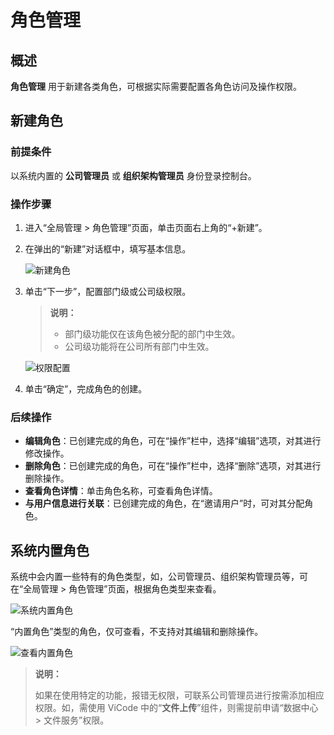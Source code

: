 # 角色管理

## 概述

**角色管理** 用于新建各类角色，可根据实际需要配置各角色访问及操作权限。

## 新建角色

### 前提条件

以系统内置的 **公司管理员** 或 **组织架构管理员** 身份登录控制台。

### 操作步骤

1. 进入“全局管理 > 角色管理”页面，单击页面右上角的“+新建”。
2. 在弹出的“新建”对话框中，填写基本信息。

   ![新建角色](https://docimages.blob.core.chinacloudapi.cn/images/Console/newroles120210629.png)

3. 单击“下一步”，配置部门级或公司级权限。

    > **说明：**
    >
    >- 部门级功能仅在该角色被分配的部门中生效。
    >- 公司级功能将在公司所有部门中生效。

    ![权限配置](https://docimages.blob.core.chinacloudapi.cn/images/Console/priviage20210629.png)

4. 单击“确定”，完成角色的创建。

### 后续操作

- **编辑角色**：已创建完成的角色，可在“操作”栏中，选择“编辑”选项，对其进行修改操作。
- **删除角色**：已创建完成的角色，可在“操作”栏中，选择“删除”选项，对其进行删除操作。
- **查看角色详情**：单击角色名称，可查看角色详情。
- **与用户信息进行关联**：已创建完成的角色，在“邀请用户”时，可对其分配角色。

## 系统内置角色

系统中会内置一些特有的角色类型，如，公司管理员、组织架构管理员等，可在“全局管理 > 角色管理”页面，根据角色类型来查看。

![系统内置角色](https://docimages.blob.core.chinacloudapi.cn/images/Console/innerroles20210923.png)

“内置角色”类型的角色，仅可查看，不支持对其编辑和删除操作。

![查看内置角色](https://docimages.blob.core.chinacloudapi.cn/images/Console/viewroles20210923.png)

> **说明：**
>
> 如果在使用特定的功能，报错无权限，可联系公司管理员进行按需添加相应权限。如，需使用 ViCode 中的“**文件上传**”组件，则需提前申请“数据中心 > 文件服务”权限。
